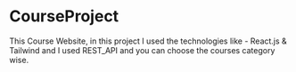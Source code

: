 # CourseProject
This Course Website, in this project I used the technologies like - React.js &amp; Tailwind and I used REST_API and you can choose the courses category wise. 
